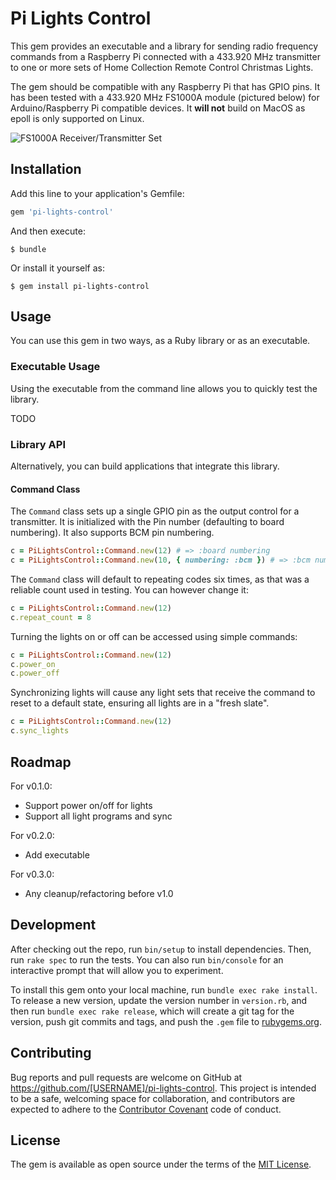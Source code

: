 # Pi Lights Control

This gem provides an executable and a library for sending radio frequency commands from a Raspberry Pi connected with a 433.920 MHz transmitter to one or more sets of Home Collection Remote Control Christmas Lights.

The gem should be compatible with any Raspberry Pi that has GPIO pins. It has been tested with a 433.920 MHz FS1000A module (pictured below) for Arduino/Raspberry Pi compatible devices. It **will not** build on MacOS as epoll is only supported on Linux.

![FS1000A Receiver/Transmitter Set](https://www.jamesbadger.ca/images/FS1000A.jpg)

## Installation

Add this line to your application's Gemfile:

```ruby
gem 'pi-lights-control'
```

And then execute:

    $ bundle

Or install it yourself as:

    $ gem install pi-lights-control

## Usage

You can use this gem in two ways, as a Ruby library or as an executable.

### Executable Usage

Using the executable from the command line allows you to quickly test the library.

TODO

### Library API

Alternatively, you can build applications that integrate this library.

#### Command Class

The `Command` class sets up a single GPIO pin as the output control for a transmitter. It is initialized with the Pin number (defaulting to board numbering). It also supports BCM pin numbering.

```ruby
c = PiLightsControl::Command.new(12) # => :board numbering
c = PiLightsControl::Command.new(10, { numbering: :bcm }) # => :bcm numbering
```

The `Command` class will default to repeating codes six times, as that was a reliable count used in testing. You can however change it:

```ruby
c = PiLightsControl::Command.new(12)
c.repeat_count = 8
```

Turning the lights on or off can be accessed using simple commands:

```ruby
c = PiLightsControl::Command.new(12)
c.power_on
c.power_off
```

Synchronizing lights will cause any light sets that receive the command to reset to a default state, ensuring all lights are in a "fresh slate".

```ruby
c = PiLightsControl::Command.new(12)
c.sync_lights
```

## Roadmap

For v0.1.0:

* Support power on/off for lights
* Support all light programs and sync

For v0.2.0:

* Add executable

For v0.3.0:

* Any cleanup/refactoring before v1.0

## Development

After checking out the repo, run `bin/setup` to install dependencies. Then, run `rake spec` to run the tests. You can also run `bin/console` for an interactive prompt that will allow you to experiment.

To install this gem onto your local machine, run `bundle exec rake install`. To release a new version, update the version number in `version.rb`, and then run `bundle exec rake release`, which will create a git tag for the version, push git commits and tags, and push the `.gem` file to [rubygems.org](https://rubygems.org).

## Contributing

Bug reports and pull requests are welcome on GitHub at https://github.com/[USERNAME]/pi-lights-control. This project is intended to be a safe, welcoming space for collaboration, and contributors are expected to adhere to the [Contributor Covenant](http://contributor-covenant.org) code of conduct.

## License

The gem is available as open source under the terms of the [MIT License](http://opensource.org/licenses/MIT).


